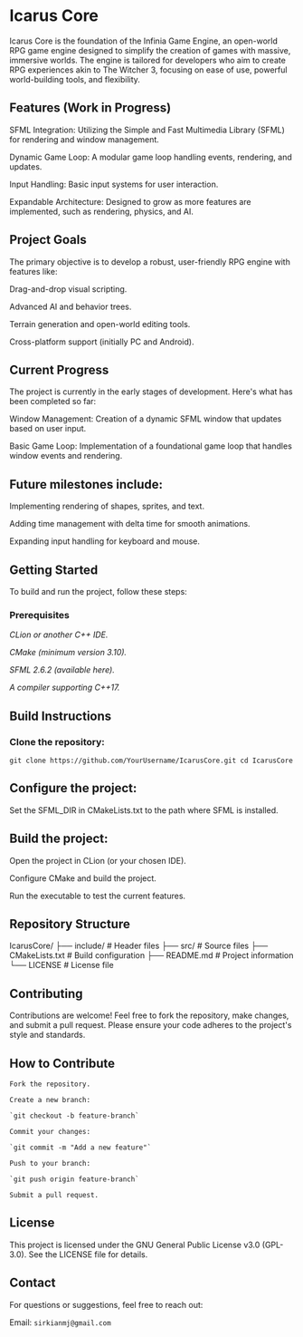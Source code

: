 # Icarus Core

Icarus Core is the foundation of the Infinia Game Engine, an open-world RPG game engine designed to simplify the creation of games with massive, immersive worlds. The engine is tailored for developers who aim to create RPG experiences akin to The Witcher 3, focusing on ease of use, powerful world-building tools, and flexibility.

## Features (Work in Progress)

SFML Integration: Utilizing the Simple and Fast Multimedia Library (SFML) for rendering and window management.

Dynamic Game Loop: A modular game loop handling events, rendering, and updates.

Input Handling: Basic input systems for user interaction.

Expandable Architecture: Designed to grow as more features are implemented, such as rendering, physics, and AI.

## Project Goals

The primary objective is to develop a robust, user-friendly RPG engine with features like:

Drag-and-drop visual scripting.

Advanced AI and behavior trees.

Terrain generation and open-world editing tools.

Cross-platform support (initially PC and Android).

## Current Progress

The project is currently in the early stages of development. Here's what has been completed so far:

Window Management: Creation of a dynamic SFML window that updates based on user input.

Basic Game Loop: Implementation of a foundational game loop that handles window events and rendering.

## Future milestones include:

Implementing rendering of shapes, sprites, and text.

Adding time management with delta time for smooth animations.

Expanding input handling for keyboard and mouse.

## Getting Started

To build and run the project, follow these steps:

### Prerequisites

*CLion or another C++ IDE.*

*CMake (minimum version 3.10).*

*SFML 2.6.2 (available here).*

*A compiler supporting C++17.*

## Build Instructions

### Clone the repository:

`git clone https://github.com/YourUsername/IcarusCore.git
cd IcarusCore`

## Configure the project:

Set the SFML_DIR in CMakeLists.txt to the path where SFML is installed.

## Build the project:

Open the project in CLion (or your chosen IDE).

Configure CMake and build the project.

Run the executable to test the current features.

## Repository Structure

IcarusCore/
├── include/         # Header files
├── src/             # Source files
├── CMakeLists.txt   # Build configuration
├── README.md        # Project information
└── LICENSE          # License file

## Contributing

Contributions are welcome! Feel free to fork the repository, make changes, and submit a pull request. Please ensure your code adheres to the project's style and standards.

## How to Contribute
```
Fork the repository.

Create a new branch:

`git checkout -b feature-branch`

Commit your changes:

`git commit -m "Add a new feature"`

Push to your branch:

`git push origin feature-branch`

Submit a pull request.
```
## License

This project is licensed under the GNU General Public License v3.0 (GPL-3.0). See the LICENSE file for details.

## Contact

For questions or suggestions, feel free to reach out:

Email: `sirkianmj@gmail.com`

